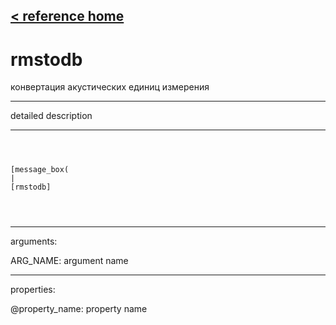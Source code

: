 [< reference home](ceammc_lib.html)
---

# rmstodb


конвертация акустических единиц измерения

---

detailed description
<br>


---


```



[message_box(                                 
|
[rmstodb]


            
```

---
arguments:

ARG_NAME: argument name<br>

---
properties:

@property_name: property name<br>

